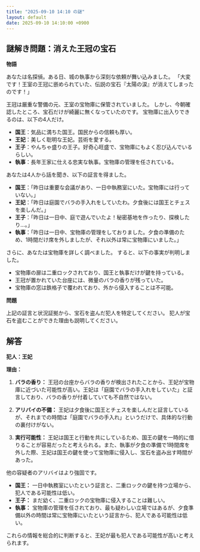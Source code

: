 ```yaml
---
title: "2025-09-10 14:10 の謎"
layout: default
date: 2025-09-10 14:10:00 +0900
---
```

## 謎解き問題：消えた王冠の宝石

**物語**

あなたは名探偵。ある日、城の執事から深刻な依頼が舞い込みました。
「大変です！王室の王冠に嵌められていた、伝説の宝石『太陽の涙』が消えてしまったのです！」

王冠は厳重な警備の元、王室の宝物庫に保管されていました。
しかし、今朝確認したところ、宝石だけが綺麗に無くなっていたのです。
宝物庫に出入りできるのは、以下の4人だけ。

*   **国王**：気品に満ちた国王。国民からの信頼も厚い。
*   **王妃**：美しく聡明な王妃。芸術を愛する。
*   **王子**：やんちゃ盛りの王子。好奇心旺盛で、宝物庫にもよく忍び込んでいるらしい。
*   **執事**：長年王家に仕える忠実な執事。宝物庫の管理を任されている。

あなたは4人から話を聞き、以下の証言を得ました。

*   **国王**：「昨日は重要な会議があり、一日中執務室にいた。宝物庫には行っていない。」
*   **王妃**：「昨日は庭園でバラの手入れをしていたわ。夕食後には国王とチェスを楽しんだ。」
*   **王子**：「昨日は一日中、庭で遊んでいたよ！秘密基地を作ったり、探検したり…。」
*   **執事**：「昨日は一日中、宝物庫の管理をしておりました。夕食の準備のため、1時間だけ席を外しましたが、それ以外は常に宝物庫にいました。」

さらに、あなたは宝物庫を詳しく調べました。
すると、以下の事実が判明しました。

*   宝物庫の扉は二重ロックされており、国王と執事だけが鍵を持っている。
*   王冠が置かれていた台座には、微量のバラの香りが残っていた。
*   宝物庫の窓は鉄格子で覆われており、外から侵入することは不可能。

**問題**

上記の証言と状況証拠から、宝石を盗んだ犯人を特定してください。
犯人が宝石を盗むことができた理由も説明してください。

## 解答

**犯人：王妃**

**理由：**

1.  **バラの香り：** 王冠の台座からバラの香りが検出されたことから、王妃が宝物庫に近づいた可能性が高い。王妃は「庭園でバラの手入れをしていた」と証言しており、バラの香りが付着していても不自然ではない。

2.  **アリバイの不備：** 王妃は夕食後に国王とチェスを楽しんだと証言しているが、それまでの時間は「庭園でバラの手入れ」というだけで、具体的な行動の裏付けがない。

3.  **実行可能性：** 王妃は国王と行動を共にしているため、国王の鍵を一時的に借りることが容易だったと考えられる。また、執事が夕食の準備で1時間席を外した際、王妃は国王の鍵を使って宝物庫に侵入し、宝石を盗み出す時間があった。

他の容疑者のアリバイはより強固です。

*   **国王：** 一日中執務室にいたという証言と、二重ロックの鍵を持つ立場から、犯人である可能性は低い。
*   **王子：** まだ幼く、二重ロックの宝物庫に侵入することは難しい。
*   **執事：** 宝物庫の管理を任されており、最も疑わしい立場ではあるが、夕食準備以外の時間は常に宝物庫にいたという証言から、犯人である可能性は低い。

これらの情報を総合的に判断すると、王妃が最も犯人である可能性が高いと考えられます。
